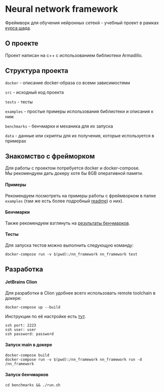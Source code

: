 # Neural network framework
Фреймворк для обучения нейронных сетекй - учебный проект в рамках [курса шада](https://github.com/yandexdataschool/lsml-projects/blob/master/nn.md).

## О проекте

Проект написан на c++ с использованием библиотеки Armadillo.

## Структура проекта

```docker``` - описание docker-образа со всеми зависимостями

```src``` - исходный код проекта

```tests``` - тесты

```examples``` - простые примеры использования библиотеки и описания к ним

```benchmarks``` - бенчмарки и механика для их запуска

```data``` - данные или скрипты для их получения, которые используется в примерах

## Знакомство с фрейморком

Для работы с проектом потребуется docker и docker-compose. \
Мы рекомендуем дать докеру хотя бы 8GB оперативной памяти.

#### Примеры
Рекомендуем посмотреть на примеры работы с фреймворком в папке ```examples``` (там же есть более подробный [readme](../master/examples/README.md)) о них).

#### Бенчмарки
Также рекомендуем взглянуть на [результаты бенчмарков](../master/benchmarks/README.md).

#### Тесты
Для запуска тестов можно выполнить следующую команду:

```
docker-compose run -v $(pwd):/nn_framework nn_framework test
```

## Разработка

#### JetBrains Clion 
Для разработки в Clion удобнее всего использовать remote toolchain в докере:
```
docker-compose up --build
```

Инструкции по её настройке есть [тут](https://blog.jetbrains.com/clion/2018/09/initial-remote-dev-support-clion/).

```
ssh port: 2223
ssh user: user
ssh password: password
```

#### Запуск main в докере
```
docker-compose build
docker-compose run -v $(pwd):/nn_framework nn_framework run -d /nn_framework
```

#### Запуск бенчмарков
```
cd benchmarks && ./run.sh
```
